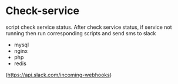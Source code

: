 # Check-service
script check service status. After check service status, if service not running then run corresponding scripts and send sms to slack
  - mysql
  - nginx
  - php
  - redis
  
  
(https://api.slack.com/incoming-webhooks)
